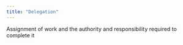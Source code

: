 ```yaml
---
title: "Delegation"
---
```

Assignment of work and the authority and responsibility required to complete it

